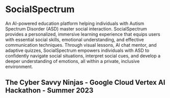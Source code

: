 # SocialSpectrum
An AI-powered education platform helping individuals with Autism Spectrum Disorder (ASD) master social interaction.
SocialSpectrum provides a personalized, immersive learning experience that equips users with essential social skills, emotional understanding, and effective communication techniques.
Through visual lessons, AI chat mentor, and adaptive quizzes, SocialSpectrum empowers individuals with ASD to confidently navigate social situations, interpret social cues, and develop a deeper understanding of emotions, all within a private, inclusive environment.

## The Cyber Savvy Ninjas - Google Cloud Vertex AI Hackathon - Summer 2023

